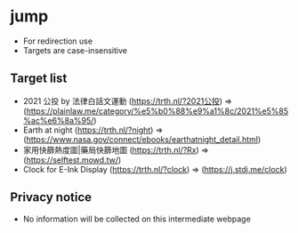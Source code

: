 # jump

- For redirection use
- Targets are case-insensitive

## Target list

- 2021 公投 by 法律白話文運動 (https://trth.nl/?2021公投) => (https://plainlaw.me/category/%e5%b0%88%e9%a1%8c/2021%e5%85%ac%e6%8a%95/)
- Earth at night (https://trth.nl/?night) => (https://www.nasa.gov/connect/ebooks/earthatnight_detail.html)
- 家用快篩熱度圖|藥局快篩地圖 (https://trth.nl/?Rx) => (https://selftest.mowd.tw/)
- Clock for E-Ink Display (https://trth.nl/?clock) => (https://j.stdj.me/clock)

## Privacy notice

- No information will be collected on this intermediate webpage
